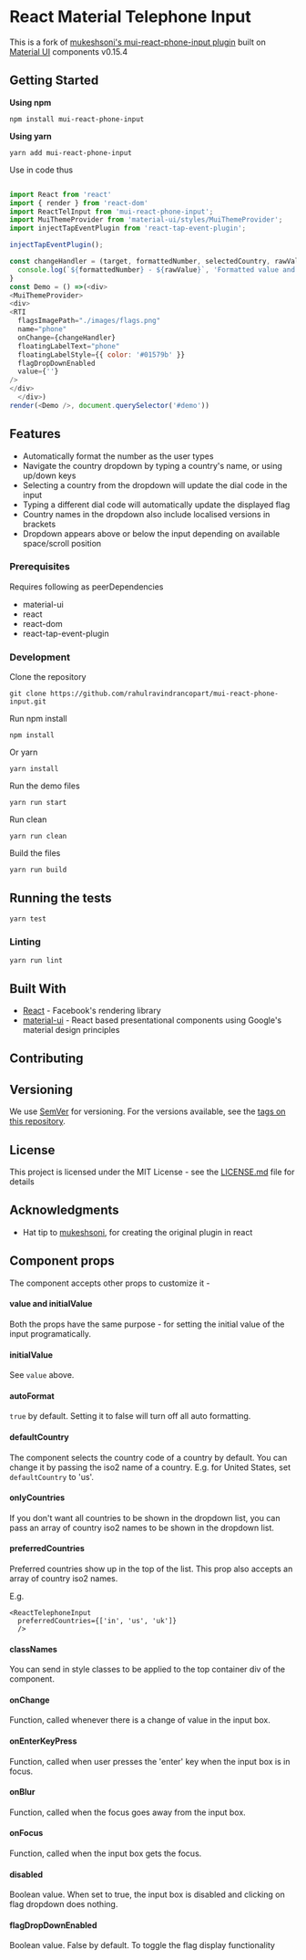 # React Material Telephone Input

This is a fork of [mukeshsoni's mui-react-phone-input plugin](https://github.com/mukeshsoni/mui-react-phone-input) built on [Material UI](http://material-ui.com) components v0.15.4

## Getting Started

**Using npm**
```
npm install mui-react-phone-input
```
**Using yarn**
```
yarn add mui-react-phone-input
```

Use in code thus
```js

import React from 'react'
import { render } from 'react-dom'
import ReactTelInput from 'mui-react-phone-input';
import MuiThemeProvider from 'material-ui/styles/MuiThemeProvider';
import injectTapEventPlugin from 'react-tap-event-plugin';

injectTapEventPlugin();

const changeHandler = (target, formattedNumber, selectedCountry, rawValue) => {
  console.log(`${formattedNumber} - ${rawValue}`, 'Formatted value and raw value')
}
const Demo = () =>(<div>
<MuiThemeProvider>
<div>
<RTI
  flagsImagePath="./images/flags.png"
  name="phone"
  onChange={changeHandler}
  floatingLabelText="phone"
  floatingLabelStyle={{ color: '#01579b' }}
  flagDropDownEnabled
  value={''}
/>
</div>
  </div>)
render(<Demo />, document.querySelector('#demo'))

```
## Features
* Automatically format the number as the user types
* Navigate the country dropdown by typing a country's name, or using up/down keys
* Selecting a country from the dropdown will update the dial code in the input
* Typing a different dial code will automatically update the displayed flag
* Country names in the dropdown also include localised versions in brackets
* Dropdown appears above or below the input depending on available space/scroll position

### Prerequisites

Requires following as peerDependencies
 - material-ui
 - react
 - react-dom
 - react-tap-event-plugin

### Development

Clone the repository

```
git clone https://github.com/rahulravindrancopart/mui-react-phone-input.git
```

Run npm install

```
npm install
```
Or yarn

```
yarn install
```

Run the demo files

```
yarn run start
```

Run clean
```
yarn run clean
```
Build the files
```
yarn run build
```

## Running the tests

```
yarn test
```

### Linting


```
yarn run lint
```

## Built With

* [React](http://www.reactjs.org/) - Facebook's rendering library
* [material-ui](https://material-ui.com/) - React based presentational components using Google's material design principles


## Contributing


## Versioning

We use [SemVer](http://semver.org/) for versioning. For the versions available, see the [tags on this repository](https://github.com/rahulravindrancopart/mui-react-phone-input/releases).


## License

This project is licensed under the MIT License - see the [LICENSE.md](LICENSE.md) file for details

## Acknowledgments

* Hat tip to [mukeshsoni](https://github.com/mukeshsoni), for creating the original plugin in react


## Component props
The component accepts other props to customize it -

#### value and initialValue
Both the props have the same purpose - for setting the initial value of the input programatically.

#### initialValue
See `value` above.

#### autoFormat
`true` by default. Setting it to false will turn off all auto formatting.

#### defaultCountry
The component selects the country code of a country by default. You can change it by passing the iso2 name of a country. E.g. for United States, set `defaultCountry` to 'us'.

#### onlyCountries
If you don't want all countries to be shown in the dropdown list, you can pass an array of country iso2 names to be shown in the dropdown list.

#### preferredCountries
Preferred countries show up in the top of the list. This prop also accepts an array of country iso2 names.

E.g.
```
<ReactTelephoneInput
  preferredCountries={['in', 'us', 'uk']}
  />
```
#### classNames
You can send in style classes to be applied to the top container div of the component.

#### onChange
Function, called whenever there is a change of value in the input box.

#### onEnterKeyPress
Function, called when user presses the 'enter' key when the input box is in focus.

#### onBlur
Function, called when the focus goes away from the input box.

#### onFocus
Function, called when the input box gets the focus.

#### disabled
Boolean value. When set to true, the input box is disabled and clicking on flag dropdown does nothing.

#### flagDropDownEnabled
Boolean value. False by default. To toggle the flag display functionality 
